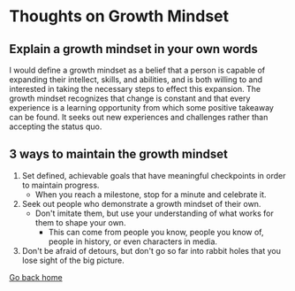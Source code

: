 # Thoughts on Growth Mindset

## Explain a growth mindset in your own words

I would define a growth mindset as a belief that a person is capable of expanding their intellect, skills, and abilities, and is both willing to and interested in taking the necessary steps to effect this expansion. The growth mindset recognizes that change is constant and that every experience is a learning opportunity from which some positive takeaway can be found. It seeks out new experiences and challenges rather than accepting the status quo.

## 3 ways to maintain the growth mindset

1. Set defined, achievable goals that have meaningful checkpoints in order to maintain progress.
   - When you reach a milestone, stop for a minute and celebrate it.
2. Seek out people who demonstrate a growth mindset of their own.
   - Don't imitate them, but use your understanding of what works for them to shape your own.
     - This can come from people you know, people you know of, people in history, or even characters in media.
3. Don't be afraid of detours, but don't go so far into rabbit holes that you lose sight of the big picture.

[Go back home](/projects/reading-notes/README.md)
